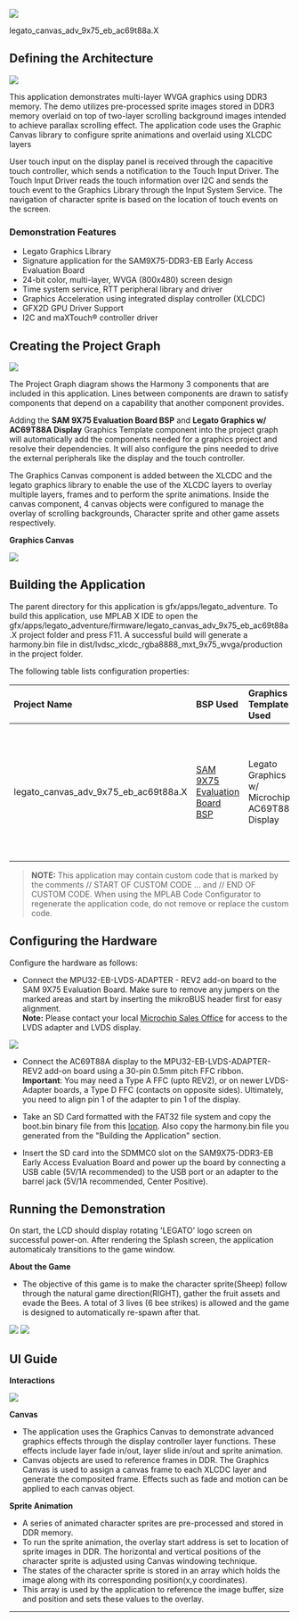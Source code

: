 
![](../../../../images/mhgs.png)

legato_canvas_adv_9x75_eb_ac69t88a.X

Defining the Architecture
-------------------------

![](../../../../images/legato_sam9x60_single_buffer_arch.png)

This application demonstrates multi-layer WVGA graphics using DDR3 memory.
The demo utilizes pre-processed sprite images stored in DDR3 memory overlaid on top of two-layer scrolling background images intended to achieve parallax scrolling effect. The application code uses the Graphic Canvas library to configure sprite animations and overlaid using XLCDC layers

User touch input on the display panel is received through the capacitive touch controller, which sends a notification to the Touch Input Driver. The Touch Input Driver reads the touch information over I2C and sends the touch event to the Graphics Library through the Input System Service. The navigation of character sprite is based on the location of touch events on the screen.

### Demonstration Features

-   Legato Graphics Library
-   Signature application for the SAM9X75-DDR3-EB Early Access Evaluation Board
-   24-bit color, multi-layer, WVGA (800x480) screen design
-   Time system service, RTT peripheral library and driver
-   Graphics Acceleration using integrated display controller (XLCDC)
-   GFX2D GPU Driver Support
-   I2C and maXTouch® controller driver

Creating the Project Graph
--------------------------

![](../../../../images/sam_9x75_eb_adv_lvds.png)

The Project Graph diagram shows the Harmony 3 components that are included in this application. Lines between components are drawn to satisfy components that depend on a capability that another component provides.

Adding the **SAM 9X75 Evaluation Board BSP** and **Legato Graphics w/ AC69T88A Display** Graphics Template component into the project graph will automatically add the components needed for a graphics project and resolve their dependencies. It will also configure the pins needed to drive the external peripherals like the display and the touch controller.

The Graphics Canvas component is added between the XLCDC and the legato graphics library to enable the use of the XLCDC layers to overlay multiple layers, frames and to perform the sprite animations. Inside the canvas component, 4 canvas objects were configured to manage the overlay of scrolling backgrounds, Character sprite and other game assets respectively.

**Graphics Canvas**

![](../../../../images/CanvasConfig.png)

Building the Application
------------------------

The parent directory for this application is gfx/apps/legato\_adventure. To build this application, use MPLAB X IDE to open the gfx/apps/legato\_adventure/firmware/legato\_canvas\_adv\_9x75\_eb\_ac69t88a.X project folder and press F11.
A successful build will generate a harmony.bin file in dist/lvdsc_xlcdc_rgba8888_mxt_9x75_wvga/production in the project folder.

The following table lists configuration properties:

|Project Name|BSP Used|Graphics Template Used|Description|
|:-----------|:-------|:---------------------|:----------|
|legato\_canvas\_adv\_9x75\_eb\_ac69t88a.X|[SAM 9X75 Evaluation Board BSP](https://www.microchip.com/en-us/development-tool/EA14J50A) |Legato Graphics w/ Microchip AC69T88A Display|[SAM9X75-DDR3-EB Early Access Evaluation Board](https://www.microchip.com/en-us/development-tool/EA14J50A) with LVDS Interface and [MPU32 LVDS Display WVGA](https://www.microchip.com/)|

> **NOTE:** This application may contain custom code that is marked by the comments // START OF CUSTOM CODE ... and // END OF CUSTOM CODE. When using the MPLAB Code Configurator to regenerate the application code, do not remove or replace the custom code.


Configuring the Hardware
------------------------

Configure the hardware as follows:
-   Connect the MPU32-EB-LVDS-ADAPTER - REV2 add-on board to the SAM 9X75 Evaluation Board. Make sure to remove any jumpers on the marked areas and start by inserting the mikroBUS header first for easy alignment. <br/>**Note:** Please contact your local [Microchip Sales Office](https://www.microchip.com/en-us/about/global-sales-and-distribution) for access to the LVDS adapter and LVDS display.

![](../../../../images/sam_9x75_eb.png)


-   Connect the AC69T88A display to the MPU32-EB-LVDS-ADAPTER-REV2 add-on board using a 30-pin 0.5mm pitch FFC ribbon. <br/> **Important**: You may need a Type A FFC (upto REV2), or on newer LVDS-Adapter boards, a Type D FFC (contacts on opposite sides). Ultimately, you need to align pin 1 of the adapter to pin 1 of the display.

-	Take an SD Card formatted with the FAT32 file system and copy the boot.bin binary file from this [location](./binaries/boot.bin). Also copy the harmony.bin file you generated from the "Building the Application" section.

-   Insert the SD card into the SDMMC0 slot on the SAM9X75-DDR3-EB Early Access Evaluation Board and power up the board by connecting a USB cable (5V/1A recommended) to the USB port or an adapter to the barrel jack (5V/1A recommended, Center Positive).

Running the Demonstration
-------------------------
On start, the LCD should display rotating 'LEGATO' logo screen on successful power-on.
After rendering the Splash screen, the application automaticaly transitions to the game window.

**About the Game**
- The objective of this game is to make the character sprite(Sheep) follow through the natural game direction(RIGHT), gather the fruit assets and evade the Bees. A total of 3 lives (6 bee strikes) is allowed and the game is designed to automatically re-spawn after that.    

![](../../../../images/SplashScreen.png)
![](../../../../images/legato_adventure.png)

UI Guide
-------------------------

**Interactions**

![](../../../../images/UI_interactionFinal.png)

**Canvas**

-   The application uses the Graphics Canvas to demonstrate advanced graphics effects through the display controller layer functions. These effects include layer fade in/out, layer slide in/out and sprite animation.
-   Canvas objects are used to reference frames in DDR. The Graphics Canvas is used to assign a canvas frame to each XLCDC layer and generate the composited frame. Effects such as fade and motion can be applied to each canvas object.

**Sprite Animation**
- A series of animated character sprites are pre-processed and stored in DDR memory.
- To run the sprite animation, the overlay start address is set to location of sprite images in DDR. The horizontal and vertical positions of the character sprite is adjusted using Canvas windowing technique.
- The states of the character sprite is stored in an array which holds the image along with its corresponding position(x,y coordinates).
- This array is used by the application to reference the image buffer, size and position and sets these values to the overlay.

* * * * *
